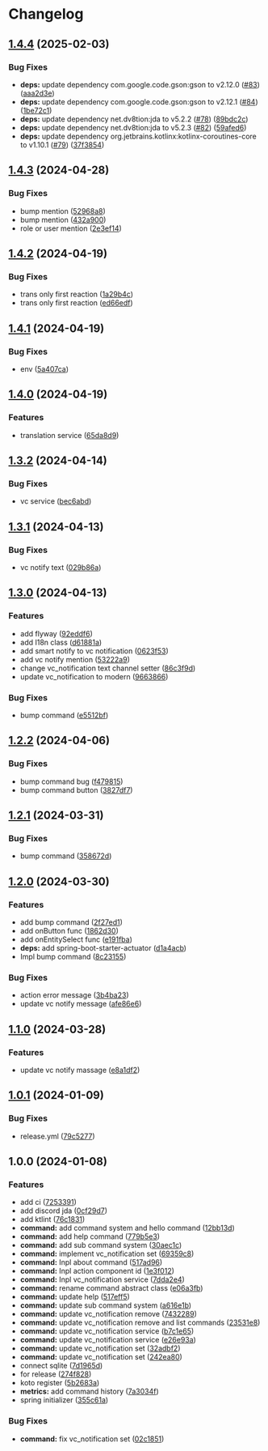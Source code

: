# Changelog

## [1.4.4](https://github.com/shiron-dev/koto-discord/compare/v1.4.3...v1.4.4) (2025-02-03)


### Bug Fixes

* **deps:** update dependency com.google.code.gson:gson to v2.12.0 ([#83](https://github.com/shiron-dev/koto-discord/issues/83)) ([aaa2d3e](https://github.com/shiron-dev/koto-discord/commit/aaa2d3e3b56faebd3d1d128bc0e172e21c8734e7))
* **deps:** update dependency com.google.code.gson:gson to v2.12.1 ([#84](https://github.com/shiron-dev/koto-discord/issues/84)) ([1be72c1](https://github.com/shiron-dev/koto-discord/commit/1be72c17118cad0abe852d06b8c1baeb6eb47ffa))
* **deps:** update dependency net.dv8tion:jda to v5.2.2 ([#78](https://github.com/shiron-dev/koto-discord/issues/78)) ([89bdc2c](https://github.com/shiron-dev/koto-discord/commit/89bdc2c10b1f46211261af45f0265c9d174b7bc8))
* **deps:** update dependency net.dv8tion:jda to v5.2.3 ([#82](https://github.com/shiron-dev/koto-discord/issues/82)) ([59afed6](https://github.com/shiron-dev/koto-discord/commit/59afed676da45d4897e20f2c738c27a3fff9316d))
* **deps:** update dependency org.jetbrains.kotlinx:kotlinx-coroutines-core to v1.10.1 ([#79](https://github.com/shiron-dev/koto-discord/issues/79)) ([37f3854](https://github.com/shiron-dev/koto-discord/commit/37f3854b66d10d8cd25d4246e52fbd1b89865f9f))

## [1.4.3](https://github.com/shiron-dev/koto-discord/compare/v1.4.2...v1.4.3) (2024-04-28)


### Bug Fixes

* bump mention ([52968a8](https://github.com/shiron-dev/koto-discord/commit/52968a8dcea82eb0a526ab95c84c5cd22f986444))
* bump mention ([432a900](https://github.com/shiron-dev/koto-discord/commit/432a900f4200a4041f1ab4cb8113ff386b2b9509))
* role or user mention ([2e3ef14](https://github.com/shiron-dev/koto-discord/commit/2e3ef14e6d48ac7246395ea0ef60016dc449fe35))

## [1.4.2](https://github.com/shiron-dev/koto-discord/compare/v1.4.1...v1.4.2) (2024-04-19)


### Bug Fixes

* trans only first reaction ([1a29b4c](https://github.com/shiron-dev/koto-discord/commit/1a29b4c3f50006073bed3121afa146fea063cf25))
* trans only first reaction ([ed66edf](https://github.com/shiron-dev/koto-discord/commit/ed66edfbfec116aeb8218be5d7d2ebf1fb5f04d7))

## [1.4.1](https://github.com/shiron-dev/koto-discord/compare/v1.4.0...v1.4.1) (2024-04-19)


### Bug Fixes

* env ([5a407ca](https://github.com/shiron-dev/koto-discord/commit/5a407ca21bf27f475adbfd645aa35aca23344a75))

## [1.4.0](https://github.com/shiron-dev/koto-discord/compare/v1.3.2...v1.4.0) (2024-04-19)


### Features

* translation service ([65da8d9](https://github.com/shiron-dev/koto-discord/commit/65da8d9972dcf532f3424ca8716b9a126a0b04fb))

## [1.3.2](https://github.com/shiron-dev/koto-discord/compare/v1.3.1...v1.3.2) (2024-04-14)


### Bug Fixes

* vc service ([bec6abd](https://github.com/shiron-dev/koto-discord/commit/bec6abd820258e463dd63090a3a0f458295f3b74))

## [1.3.1](https://github.com/shiron-dev/koto-discord/compare/v1.3.0...v1.3.1) (2024-04-13)


### Bug Fixes

* vc notify text ([029b86a](https://github.com/shiron-dev/koto-discord/commit/029b86a24739827d418a2fa5f058273336cafb26))

## [1.3.0](https://github.com/shiron-dev/koto-discord/compare/v1.2.2...v1.3.0) (2024-04-13)


### Features

* add flyway ([92eddf6](https://github.com/shiron-dev/koto-discord/commit/92eddf64a5b821a0e5ef07fe5554312855682f8a))
* add I18n class ([d61881a](https://github.com/shiron-dev/koto-discord/commit/d61881ac325a82bff34231ab4c710c8e575131e6))
* add smart notify to vc notification ([0623f53](https://github.com/shiron-dev/koto-discord/commit/0623f53d1371048f11ad4313fb11ce7e095c47e3))
* add vc notify mention ([53222a9](https://github.com/shiron-dev/koto-discord/commit/53222a93d5b7c048485a6a6f3836b4859ba7a0c9))
* change vc_notification text channel setter ([86c3f9d](https://github.com/shiron-dev/koto-discord/commit/86c3f9d7a3d21e58dc6d316d64890dfac2b4a9eb))
* update vc_notification to modern ([9663866](https://github.com/shiron-dev/koto-discord/commit/9663866a0a2b5e4e21cae0fc3f031c28d30e4711))


### Bug Fixes

* bump command ([e5512bf](https://github.com/shiron-dev/koto-discord/commit/e5512bfd15fcb78e306304e512db7f729ac3cd97))

## [1.2.2](https://github.com/shiron-dev/koto-discord/compare/v1.2.1...v1.2.2) (2024-04-06)


### Bug Fixes

* bump command bug ([f479815](https://github.com/shiron-dev/koto-discord/commit/f47981511094177ccabc904afca1c937726196ea))
* bump command button ([3827df7](https://github.com/shiron-dev/koto-discord/commit/3827df7ade78c1e2b5a477da39343c0a0fa6ac75))

## [1.2.1](https://github.com/shiron-dev/koto-discord/compare/v1.2.0...v1.2.1) (2024-03-31)


### Bug Fixes

* bump command ([358672d](https://github.com/shiron-dev/koto-discord/commit/358672d4ff782d62e715dcd7756b16bdf662c454))

## [1.2.0](https://github.com/shiron-dev/koto-discord/compare/v1.1.0...v1.2.0) (2024-03-30)


### Features

* add bump command ([2f27ed1](https://github.com/shiron-dev/koto-discord/commit/2f27ed1c63e28c738a34341d6a0af4a8a370944a))
* add onButton func ([1862d30](https://github.com/shiron-dev/koto-discord/commit/1862d306d99830a39c2820ed553170ced7bad5f5))
* add onEntitySelect func ([e191fba](https://github.com/shiron-dev/koto-discord/commit/e191fbaacab68c614d967c6f187125de2f7c8854))
* **deps:** add spring-boot-starter-actuator ([d1a4acb](https://github.com/shiron-dev/koto-discord/commit/d1a4acb8dd3b246d6e70de64bcd08fe9ba244812))
* Impl bump command ([8c23155](https://github.com/shiron-dev/koto-discord/commit/8c23155bf0b363a94c9f446713e8cea009ee9cde))


### Bug Fixes

* action error message ([3b4ba23](https://github.com/shiron-dev/koto-discord/commit/3b4ba2370252a8ab144173204d460f53129f261b))
* update vc notify message ([afe86e6](https://github.com/shiron-dev/koto-discord/commit/afe86e69e3dd29c1b9dcad02a9d50b71a1929ee4))

## [1.1.0](https://github.com/shiron-dev/koto-discord/compare/v1.0.1...v1.1.0) (2024-03-28)


### Features

* update vc notify massage ([e8a1df2](https://github.com/shiron-dev/koto-discord/commit/e8a1df2947de8393bb005153d3cc2b2298341dba))

## [1.0.1](https://github.com/shiron-dev/koto-discord/compare/v1.0.0...v1.0.1) (2024-01-09)


### Bug Fixes

* release.yml ([79c5277](https://github.com/shiron-dev/koto-discord/commit/79c52775ff58734a9381bf9bc4243c7bf8af4175))

## 1.0.0 (2024-01-08)


### Features

* add ci ([7253391](https://github.com/shiron-dev/koto-discord/commit/7253391eb2e69fbf2ca7f016c6fa173cfd7b11ee))
* add discord jda ([0cf29d7](https://github.com/shiron-dev/koto-discord/commit/0cf29d73165746240035c6b815927528c8aa1724))
* add ktlint ([76c1831](https://github.com/shiron-dev/koto-discord/commit/76c18315413c6f75729dd3e76ac019065ee7b77b))
* **command:** add command system and hello command ([12bb13d](https://github.com/shiron-dev/koto-discord/commit/12bb13d2363471f8021d88913fc22f73a12e8ff0))
* **command:** add help command ([779b5e3](https://github.com/shiron-dev/koto-discord/commit/779b5e3d8e7c99f98968edc18037a46a3ae38db8))
* **command:** add sub command system ([30aec1c](https://github.com/shiron-dev/koto-discord/commit/30aec1c0e760997d51c1417b350b2da49f05f1db))
* **command:** implement vc_notification set ([69359c8](https://github.com/shiron-dev/koto-discord/commit/69359c805413780ddf3c0b2a0dfd6c8c708a113e))
* **command:** Inpl about command ([517ad96](https://github.com/shiron-dev/koto-discord/commit/517ad966402616a9a3a0639535088649d2979a43))
* **command:** Inpl action component id ([1e3f012](https://github.com/shiron-dev/koto-discord/commit/1e3f012c188cf62a9330627995305a30eb685ea8))
* **command:** Inpl vc_notification service ([7dda2e4](https://github.com/shiron-dev/koto-discord/commit/7dda2e4b020068759ab12767406971068fba7d25))
* **command:** rename command abstract class ([e06a3fb](https://github.com/shiron-dev/koto-discord/commit/e06a3fb4f0033664692c64fccf8e7094261d3903))
* **command:** update help ([517eff5](https://github.com/shiron-dev/koto-discord/commit/517eff56b24a4c14095d8910be1815d74114876b))
* **command:** update sub command system ([a616e1b](https://github.com/shiron-dev/koto-discord/commit/a616e1b74d02f58b090ac6beb9e5d3dc3fde026e))
* **command:** update vc_notification remove ([7432289](https://github.com/shiron-dev/koto-discord/commit/74322897f8c9eb62e512626735ebfb1893d2db7a))
* **command:** update vc_notification remove and list commands ([23531e8](https://github.com/shiron-dev/koto-discord/commit/23531e86a091120c70c4e257943d4bcb491e3def))
* **command:** update vc_notification service ([b7c1e65](https://github.com/shiron-dev/koto-discord/commit/b7c1e653598cfee1518c5da92314b3edc57b64fc))
* **command:** update vc_notification service ([e26e93a](https://github.com/shiron-dev/koto-discord/commit/e26e93aa0a3c2ec6f47ec8c301ffbf2efc842dce))
* **command:** update vc_notification set ([32adbf2](https://github.com/shiron-dev/koto-discord/commit/32adbf2f16804ec87f7fdb71cb99cd18058cd4b3))
* **command:** update vc_notification set ([242ea80](https://github.com/shiron-dev/koto-discord/commit/242ea80021d0eeb9b058c8c48ea0d6413c6ca3e8))
* connect sqlite ([7d1965d](https://github.com/shiron-dev/koto-discord/commit/7d1965dfbc1ff9d32ca5c1ead86457dcf6fdebe0))
* for release ([274f828](https://github.com/shiron-dev/koto-discord/commit/274f828e75bd5cee148f3d8595b8cdf08a4ceb55))
* koto register ([5b2683a](https://github.com/shiron-dev/koto-discord/commit/5b2683a5fe46ab951b454641ebc48a5183590314))
* **metrics:** add command history ([7a3034f](https://github.com/shiron-dev/koto-discord/commit/7a3034f12f48629895e9d337d6369967ae0899fb))
* spring initializer ([355c61a](https://github.com/shiron-dev/koto-discord/commit/355c61a69b1a970992c130986f8f30bc5d1ab503))


### Bug Fixes

* **command:** fix vc_notification set ([02c1851](https://github.com/shiron-dev/koto-discord/commit/02c18512baa70e6f7f8ba293514e5cce4b07ac54))
